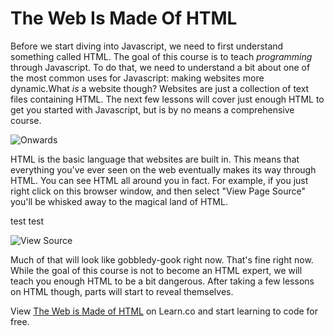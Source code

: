 # The Web Is Made Of HTML

Before we start diving into Javascript, we need to first understand something called HTML. The goal of this course is to teach _programming_ through Javascript. To do that, we need to understand a bit about one of the most common uses for Javascript: making websites more dynamic.What _is_ a website though? Websites are just a collection of text files containing HTML. The next few lessons will cover just enough HTML to get you started with Javascript, but is by no means a comprehensive course. 

![Onwards](https://web-dev-readme-photos.s3.amazonaws.com/js/onwards.gif)

HTML is the basic language that websites are built in. This means that everything you've ever seen on the web eventually makes its way through HTML. You can see HTML all around you in fact. For example, if you just right click on this browser window, and then select "View Page Source" you'll be whisked away to the magical land of HTML. 

test
test

![View Source](https://web-dev-readme-photos.s3.amazonaws.com/js/web-is-html-view-source.png)

Much of that will look like gobbledy-gook right now. That's fine right now. While the goal of this course is not to become an HTML expert, we will teach you enough HTML to be a bit dangerous. After taking a few lessons on HTML though, parts will start to reveal themselves. 

<p class='util--hide'>View <a href='https://learn.co/lessons/web-is-html'>The Web is Made of HTML</a> on Learn.co and start learning to code for free.</p>
